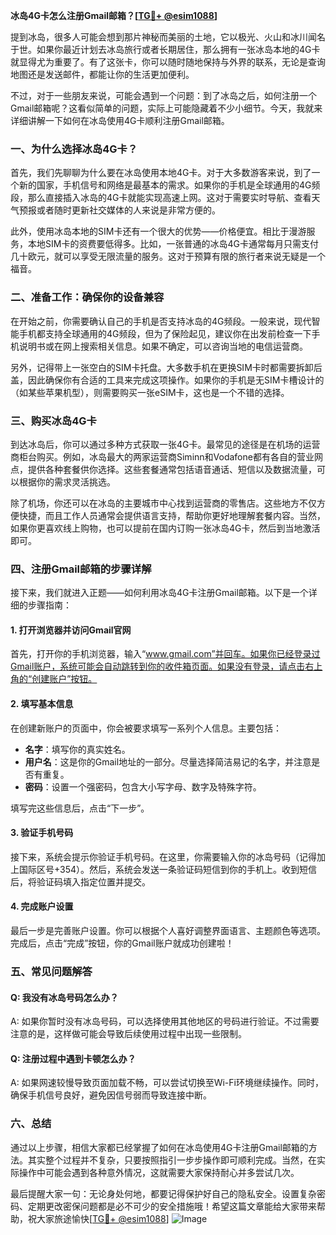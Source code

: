 **冰岛4G卡怎么注册Gmail邮箱？[[TG💪+ @esim1088](https://t.me/s/esim1088)]**

提到冰岛，很多人可能会想到那片神秘而美丽的土地，它以极光、火山和冰川闻名于世。如果你最近计划去冰岛旅行或者长期居住，那么拥有一张冰岛本地的4G卡就显得尤为重要了。有了这张卡，你可以随时随地保持与外界的联系，无论是查询地图还是发送邮件，都能让你的生活更加便利。

不过，对于一些朋友来说，可能会遇到一个问题：到了冰岛之后，如何注册一个Gmail邮箱呢？这看似简单的问题，实际上可能隐藏着不少小细节。今天，我就来详细讲解一下如何在冰岛使用4G卡顺利注册Gmail邮箱。

### 一、为什么选择冰岛4G卡？

首先，我们先聊聊为什么要在冰岛使用本地4G卡。对于大多数游客来说，到了一个新的国家，手机信号和网络是最基本的需求。如果你的手机是全球通用的4G频段，那么直接插入冰岛的4G卡就能实现高速上网。这对于需要实时导航、查看天气预报或者随时更新社交媒体的人来说是非常方便的。

此外，使用冰岛本地的SIM卡还有一个很大的优势——价格便宜。相比于漫游服务，本地SIM卡的资费要低得多。比如，一张普通的冰岛4G卡通常每月只需支付几十欧元，就可以享受无限流量的服务。这对于预算有限的旅行者来说无疑是一个福音。

### 二、准备工作：确保你的设备兼容

在开始之前，你需要确认自己的手机是否支持冰岛的4G频段。一般来说，现代智能手机都支持全球通用的4G频段，但为了保险起见，建议你在出发前检查一下手机说明书或在网上搜索相关信息。如果不确定，可以咨询当地的电信运营商。

另外，记得带上一张空白的SIM卡托盘。大多数手机在更换SIM卡时都需要拆卸后盖，因此确保你有合适的工具来完成这项操作。如果你的手机是无SIM卡槽设计的（如某些苹果机型），则需要购买一张eSIM卡，这也是一个不错的选择。

### 三、购买冰岛4G卡

到达冰岛后，你可以通过多种方式获取一张4G卡。最常见的途径是在机场的运营商柜台购买。例如，冰岛最大的两家运营商Siminn和Vodafone都有各自的营业网点，提供各种套餐供你选择。这些套餐通常包括语音通话、短信以及数据流量，可以根据你的需求灵活挑选。

除了机场，你还可以在冰岛的主要城市中心找到运营商的零售店。这些地方不仅方便快捷，而且工作人员通常会提供语言支持，帮助你更好地理解套餐内容。当然，如果你更喜欢线上购物，也可以提前在国内订购一张冰岛4G卡，然后到当地激活即可。

### 四、注册Gmail邮箱的步骤详解

接下来，我们就进入正题——如何利用冰岛4G卡注册Gmail邮箱。以下是一个详细的步骤指南：

#### 1. 打开浏览器并访问Gmail官网

首先，打开你的手机浏览器，输入“www.gmail.com”并回车。如果你已经登录过Gmail账户，系统可能会自动跳转到你的收件箱页面。如果没有登录，请点击右上角的“创建账户”按钮。

#### 2. 填写基本信息

在创建新账户的页面中，你会被要求填写一系列个人信息。主要包括：

- **名字**：填写你的真实姓名。
- **用户名**：这是你的Gmail地址的一部分。尽量选择简洁易记的名字，并注意是否有重复。
- **密码**：设置一个强密码，包含大小写字母、数字及特殊字符。

填写完这些信息后，点击“下一步”。

#### 3. 验证手机号码

接下来，系统会提示你验证手机号码。在这里，你需要输入你的冰岛号码（记得加上国际区号+354）。然后，系统会发送一条验证码短信到你的手机上。收到短信后，将验证码填入指定位置并提交。

#### 4. 完成账户设置

最后一步是完善账户设置。你可以根据个人喜好调整界面语言、主题颜色等选项。完成后，点击“完成”按钮，你的Gmail账户就成功创建啦！

### 五、常见问题解答

#### Q: 我没有冰岛号码怎么办？
A: 如果你暂时没有冰岛号码，可以选择使用其他地区的号码进行验证。不过需要注意的是，这样做可能会导致后续使用过程中出现一些限制。

#### Q: 注册过程中遇到卡顿怎么办？
A: 如果网速较慢导致页面加载不畅，可以尝试切换至Wi-Fi环境继续操作。同时，确保手机信号良好，避免因信号弱而导致连接中断。

### 六、总结

通过以上步骤，相信大家都已经掌握了如何在冰岛使用4G卡注册Gmail邮箱的方法。其实整个过程并不复杂，只要按照指引一步步操作即可顺利完成。当然，在实际操作中可能会遇到各种意外情况，这就需要大家保持耐心并多尝试几次。

最后提醒大家一句：无论身处何地，都要记得保护好自己的隐私安全。设置复杂密码、定期更改密保问题都是必不可少的安全措施哦！希望这篇文章能给大家带来帮助，祝大家旅途愉快[[TG💪+ @esim1088](https://t.me/s/esim1088)] ![Image](https://i.postimg.cc/4NQfJmqS/Snipaste-2025-05-13-00-14-12.png)